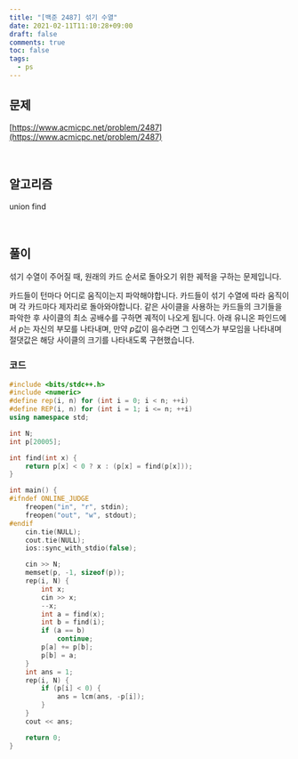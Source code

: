 ```yaml
---
title: "[백준 2487] 섞기 수열"
date: 2021-02-11T11:10:28+09:00
draft: false
comments: true
toc: false
tags:
  - ps
---
```



## 문제

[https://www.acmicpc.net/problem/2487](https://www.acmicpc.net/problem/2487)

<br>

## 알고리즘

union find

<br>

## 풀이

섞기 수열이 주어질 때, 원래의 카드 순서로 돌아오기 위한 궤적을 구하는 문제입니다.

카드들이 턴마다 어디로 움직이는지 파악해야합니다. 카드들이 섞기 수열에 따라 움직이며 각 카드마다 제자리로 돌아와야합니다. 같은 사이클을 사용하는 카드들의 크기들을 파악한 후 사이클의 최소 공배수를 구하면 궤적이 나오게 됩니다. 아래 유니온 파인드에서 $p$는 자신의 부모를 나타내며, 만약 $p$값이 음수라면 그 인덱스가 부모임을 나타내며 절댓값은 해당 사이클의 크기를 나타내도록 구현했습니다.

### 코드

```c++
#include <bits/stdc++.h>
#include <numeric>
#define rep(i, n) for (int i = 0; i < n; ++i)
#define REP(i, n) for (int i = 1; i <= n; ++i)
using namespace std;

int N;
int p[20005];

int find(int x) {
    return p[x] < 0 ? x : (p[x] = find(p[x]));
}

int main() {
#ifndef ONLINE_JUDGE
    freopen("in", "r", stdin);
    freopen("out", "w", stdout);
#endif
    cin.tie(NULL);
    cout.tie(NULL);
    ios::sync_with_stdio(false);

    cin >> N;
    memset(p, -1, sizeof(p));
    rep(i, N) {
        int x;
        cin >> x;
        --x;
        int a = find(x);
        int b = find(i);
        if (a == b)
            continue;
        p[a] += p[b];
        p[b] = a;
    }
    int ans = 1;
    rep(i, N) {
        if (p[i] < 0) {
            ans = lcm(ans, -p[i]);
        }
    }
    cout << ans;

    return 0;
}
```
